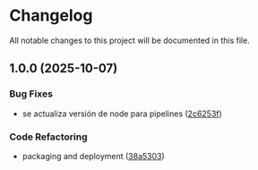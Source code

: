 # Changelog

All notable changes to this project will be documented in this file.

## 1.0.0 (2025-10-07)

### Bug Fixes

* se actualiza versión de node para pipelines ([2c6253f](https://github.com/Axitymx/pushiomanager-cordova-plugin/commit/2c6253f6d1dbc68604834d1c363fbd1c6c2100e4))

### Code Refactoring

* packaging and deployment ([38a5303](https://github.com/Axitymx/pushiomanager-cordova-plugin/commit/38a53036a331c9d0a8f486809ddc7cd119ffeb10))
